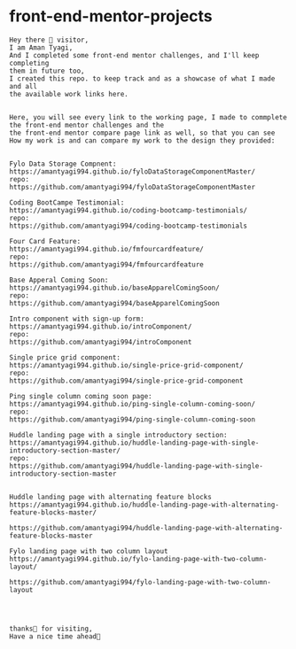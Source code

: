 # front-end-mentor-projects

	Hey there 👋 visitor,
	I am Aman Tyagi,
	And I completed some front-end mentor challenges, and I'll keep completing 
	them in future too,
	I created this repo. to keep track and as a showcase of what I made and all
	the available work links here.


	Here, you will see every link to the working page, I made to commplete 
	the front-end mentor challenges and the
	the front-end mentor compare page link as well, so that you can see
	How my work is and can compare my work to the design they provided:


	Fylo Data Storage Compnent:
	https://amantyagi994.github.io/fyloDataStorageComponentMaster/
	repo:
	https://github.com/amantyagi994/fyloDataStorageComponentMaster
	
	Coding BootCampe Testimonial:
	https://amantyagi994.github.io/coding-bootcamp-testimonials/
	repo:
	https://github.com/amantyagi994/coding-bootcamp-testimonials
	
	Four Card Feature:
	https://amantyagi994.github.io/fmfourcardfeature/
	repo:
	https://github.com/amantyagi994/fmfourcardfeature
	
	Base Apperal Coming Soon:
	https://amantyagi994.github.io/baseApparelComingSoon/
	repo:
	https://github.com/amantyagi994/baseApparelComingSoon
	
	Intro component with sign-up form:
	https://amantyagi994.github.io/introComponent/
	repo:
	https://github.com/amantyagi994/introComponent
	
	Single price grid component:
	https://amantyagi994.github.io/single-price-grid-component/
	repo:
	https://github.com/amantyagi994/single-price-grid-component
	
	Ping single column coming soon page:
	https://amantyagi994.github.io/ping-single-column-coming-soon/
	repo:
	https://github.com/amantyagi994/ping-single-column-coming-soon
	
	Huddle landing page with a single introductory section:
	https://amantyagi994.github.io/huddle-landing-page-with-single-introductory-section-master/
	repo:
	https://github.com/amantyagi994/huddle-landing-page-with-single-introductory-section-master
	
	
	Huddle landing page with alternating feature blocks
	https://amantyagi994.github.io/huddle-landing-page-with-alternating-feature-blocks-master/
	
	https://github.com/amantyagi994/huddle-landing-page-with-alternating-feature-blocks-master
	
	Fylo landing page with two column layout
	https://amantyagi994.github.io/fylo-landing-page-with-two-column-layout/
	
	https://github.com/amantyagi994/fylo-landing-page-with-two-column-layout
	
	


	thanks🙏 for visiting,
	Have a nice time ahead🤗
